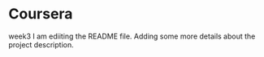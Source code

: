 # Coursera
week3
I am ediiting the README file. Adding some more details about the project description.
